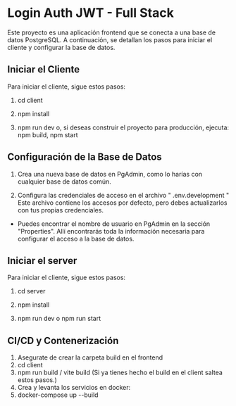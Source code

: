 # Login Auth JWT - Full Stack

Este proyecto es una aplicación frontend que se conecta a una base de datos PostgreSQL. A continuación, se detallan los pasos para iniciar el cliente y configurar la base de datos.

## Iniciar el Cliente

Para iniciar el cliente, sigue estos pasos:

1. cd client

2. npm install

3. npm run dev o, si deseas construir el proyecto para producción, ejecuta: npm build, npm start

## Configuración de la Base de Datos

1. Crea una nueva base de datos en PgAdmin, como lo harías con cualquier base de datos común.

2. Configura las credenciales de acceso en el archivo " .env.development "
Este archivo contiene los accesos por defecto, pero debes actualizarlos con tus propias credenciales.

* Puedes encontrar el nombre de usuario en PgAdmin en la sección "Properties". Allí encontrarás toda la información necesaria para configurar el acceso a la base de datos.

## Iniciar el server

Para iniciar el cliente, sigue estos pasos:

1. cd server

2. npm install

3. npm run dev o npm run start

## CI/CD y Contenerización

1. Asegurate de crear la carpeta build en el frontend
2. cd client
3. npm run build / vite build (Si ya tienes hecho el build en el client saltea estos pasos.)
4. Crea y levanta los servicios en docker:
5. docker-compose up --build
